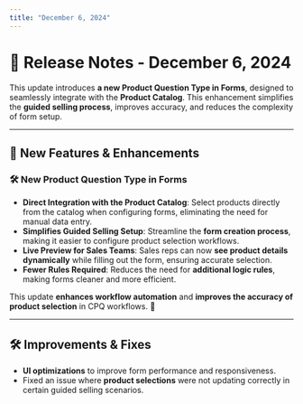 ```yaml
---
title: "December 6, 2024"
---
```


# 📝 Release Notes - December 6, 2024

This update introduces **a new Product Question Type in Forms**, designed to seamlessly integrate with the **Product Catalog**. This enhancement simplifies the **guided selling process**, improves accuracy, and reduces the complexity of form setup.

---

## 🚀 **New Features & Enhancements**  

### **🛠 New Product Question Type in Forms**
- **Direct Integration with the Product Catalog**: Select products directly from the catalog when configuring forms, eliminating the need for manual data entry.
- **Simplifies Guided Selling Setup**: Streamline the **form creation process**, making it easier to configure product selection workflows.
- **Live Preview for Sales Teams**: Sales reps can now **see product details dynamically** while filling out the form, ensuring accurate selection.
- **Fewer Rules Required**: Reduces the need for **additional logic rules**, making forms cleaner and more efficient.

This update **enhances workflow automation** and **improves the accuracy of product selection** in CPQ workflows. 🚀

---

## 🛠 **Improvements & Fixes**
- **UI optimizations** to improve form performance and responsiveness.
- Fixed an issue where **product selections** were not updating correctly in certain guided selling scenarios.

